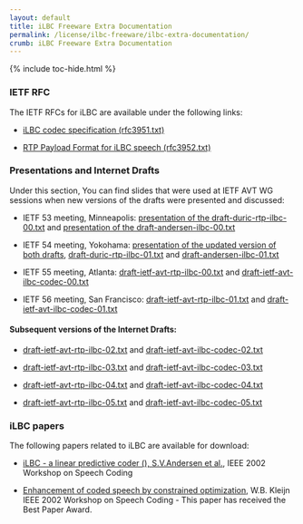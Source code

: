 ```yaml
---
layout: default
title: iLBC Freeware Extra Documentation
permalink: /license/ilbc-freeware/ilbc-extra-documentation/
crumb: iLBC Freeware Extra Documentation
---
```



{% include toc-hide.html %}


### IETF RFC

The IETF RFCs for iLBC are available under the following links:

  * [iLBC codec specification (rfc3951.txt)](http://www.ietf.org/rfc/rfc3951.txt)

  * [RTP Payload Format for iLBC speech (rfc3952.txt)](http://www.ietf.org/rfc/rfc3952.txt)


### Presentations and Internet Drafts

Under this section, You can find slides that were used at IETF AVT WG sessions
when new versions of the drafts were presented and discussed:

  * IETF 53 meeting, Minneapolis:
    [presentation of the draft-duric-rtp-ilbc-00.txt][1] and
    [presentation of the draft-andersen-ilbc-00.txt][2]

  * IETF 54 meeting, Yokohama:
    [presentation of the updated version of both drafts][3],
    [draft-duric-rtp-ilbc-01.txt][4] and
    [draft-andersen-ilbc-01.txt][5]

  * IETF 55 meeting, Atlanta:
    [draft-ietf-avt-rtp-ilbc-00.txt][7] and
    [draft-ietf-avt-ilbc-codec-00.txt][8]

  * IETF 56 meeting, San Francisco:
    [draft-ietf-avt-rtp-ilbc-01.txt][10] and
    [draft-ietf-avt-ilbc-codec-01.txt][11]

[1]: http://www.ietf.org/proceedings/02mar/slides/avt-5.pdf
[2]: http://www.ietf.org/proceedings/02mar/slides/avt-6.pdf
[3]: http://www.ietf.org/proceedings/02jul/slides/avt-8.pdf
[4]: http://tools.ietf.org/html/draft-duric-rtp-ilbc-01
[5]: http://tools.ietf.org/html/draft-andersen-ilbc-01
[7]: http://tools.ietf.org/html/draft-ietf-avt-rtp-ilbc-00
[8]: http://tools.ietf.org/html/draft-ietf-avt-ilbc-codec-00
[10]: http://tools.ietf.org/html/draft-ietf-avt-rtp-ilbc-01
[11]: http://tools.ietf.org/html/draft-ietf-avt-ilbc-codec-01


#### Subsequent versions of the Internet Drafts:

  * [draft-ietf-avt-rtp-ilbc-02.txt][12] and
    [draft-ietf-avt-ilbc-codec-02.txt][13]

  * [draft-ietf-avt-rtp-ilbc-03.txt][14] and
    [draft-ietf-avt-ilbc-codec-03.txt][15]

  * [draft-ietf-avt-rtp-ilbc-04.txt][16] and
    [draft-ietf-avt-ilbc-codec-04.txt][17]

  * [draft-ietf-avt-rtp-ilbc-05.txt][18] and
    [draft-ietf-avt-ilbc-codec-05.txt][19]

[12]: http://tools.ietf.org/html/draft-ietf-avt-rtp-ilbc-02
[13]: http://tools.ietf.org/html/draft-ietf-avt-ilbc-codec-02
[14]: http://tools.ietf.org/html/draft-ietf-avt-rtp-ilbc-03
[15]: http://tools.ietf.org/html/draft-ietf-avt-ilbc-codec-03
[16]: http://tools.ietf.org/html/draft-ietf-avt-rtp-ilbc-04
[17]: http://tools.ietf.org/html/draft-ietf-avt-ilbc-codec-04
[18]: http://tools.ietf.org/html/draft-ietf-avt-rtp-ilbc-05
[19]: http://tools.ietf.org/html/draft-ietf-avt-ilbc-codec-05

### iLBC papers

The following papers related to iLBC are available for download:

  * [iLBC - a linear predictive coder (), S.V.Andersen et al.][20],
    IEEE 2002 Workshop on Speech Coding

  * [Enhancement of coded speech by constrained optimization][21],
    W.B. Kleijn IEEE 2002 Workshop on Speech Coding - This paper has received
    the Best Paper Award.

[20]: http://ieeexplore.ieee.org/xpls/abs_all.jsp?arnumber=1215711
[21]: http://ieeexplore.ieee.org/xpls/abs_all.jsp?arnumber=1215759
